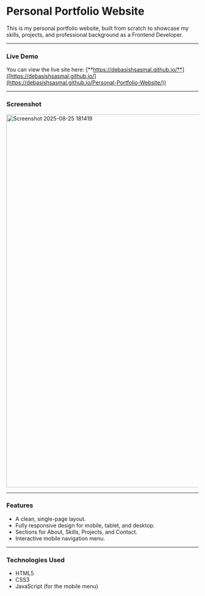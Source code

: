 
# Personal Portfolio Website

This is my personal portfolio website, built from scratch to showcase my skills, projects, and professional background as a Frontend Developer.

---

### **Live Demo**

You can view the live site here: [**https://debasishsasmal.github.io/**]([https://debasishsasmal.github.io/](https://debasishsasmal.github.io/Personal-Portfolio-Website/))

---

### **Screenshot**


<img width="1278" height="975" alt="Screenshot 2025-08-25 181419" src="https://github.com/user-attachments/assets/5484eadf-44ff-4a69-965a-016f74ab1b06" />


---

### **Features**

- A clean, single-page layout.
- Fully responsive design for mobile, tablet, and desktop.
- Sections for About, Skills, Projects, and Contact.
- Interactive mobile navigation menu.

---

### **Technologies Used**

- HTML5
- CSS3
- JavaScript (for the mobile menu)
